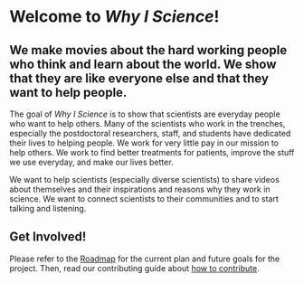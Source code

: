 # Welcome to *Why I Science*!

## We make movies about the hard working people who think and learn about the world. We show that they are like everyone else and that they want to help people.

The goal of *Why I Science* is to show that scientists are everyday people who want to help others. Many of the scientists who work in the trenches, especially the postdoctoral researchers, staff, and students have dedicated their lives to helping people. We work for very little pay in our mission to help others. We work to find better treatments for patients, improve the stuff we use everyday, and make our lives better.

We want to help scientists (especially diverse scientists) to share videos about themselves and their inspirations and reasons why they work in science. We want to connect scientists to their communities and to start talking and listening.

## Get Involved!

Please refer to the [Roadmap](roadmap.md) for the current plan and future goals for the project. Then, read our contributing guide about [how to contribute](CONTRIBUTING.md).
